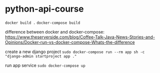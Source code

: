 # python-api-course

`docker build .`
`docker-compose build`


difference between docker and docker-compose:
https://www.theserverside.com/blog/Coffee-Talk-Java-News-Stories-and-Opinions/Docker-run-vs-docker-compose-Whats-the-difference

create a new django project
`sudo docker-compose run --rm app sh -c "django-admin startproject app ."`

run app service
`sudo docker-compose up`
